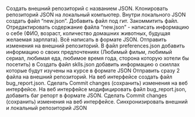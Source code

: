 Создать внешний репозиторий c названием JSON.
Клонировать репозиторий JSON на локальный компьютер.
Внутри локального JSON создать файл “new.json”.
Добавить файл под гит.
Закоммитить файл.
Отредактировать содержание файла “new.json” - написать информацию о себе (ФИО, возраст, количество домашних животных, будущая желаемая зарплата). Всё написать в формате JSON.
Отправить изменения на внешний репозиторий.
В файл preferences.json добавить информацию о своих предпочтениях (Любимый фильм, любимый сериал, любимая еда, любимое время года, сторона которую хотели бы посетить) в Создать файл sklls.json добавить информацию о скиллах которые будут изучены на курсе в формате JSON
Отправить сразу 2 файла на внешний репозиторий.
На веб интерфейсе создать файл bug_report.json.
Сделать Commit changes (сохранить) изменения на веб интерфейсе.
На веб интерфейсе модифицировать файл bug_report.json, добавить баг репорт в формате JSON.
Сделать Commit changes (сохранить) изменения на веб интерфейсе.
Синхронизировать внешний и локальный репозиторий JSON
